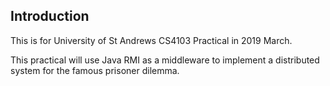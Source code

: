 ## Introduction
This is for University of St Andrews CS4103 Practical in 2019 March. 

This practical will use Java RMI as a middleware to implement a distributed system for the famous prisoner dilemma.